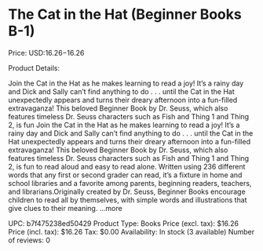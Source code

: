 # The Cat in the Hat (Beginner Books B-1)

Price: USD:$16.26-$16.26

Product Details:

Join the Cat in the Hat as he makes learning to read a joy! It’s a rainy day and Dick and Sally can’t find anything to do . . . until the Cat in the Hat unexpectedly appears and turns their dreary afternoon into a fun-filled extravaganza! This beloved Beginner Book by Dr. Seuss, which also features timeless Dr. Seuss characters such as Fish and Thing 1 and Thing 2, is fun Join the Cat in the Hat as he makes learning to read a joy! It’s a rainy day and Dick and Sally can’t find anything to do . . . until the Cat in the Hat unexpectedly appears and turns their dreary afternoon into a fun-filled extravaganza! This beloved Beginner Book by Dr. Seuss, which also features timeless Dr. Seuss characters such as Fish and Thing 1 and Thing 2, is fun to read aloud and easy to read alone. Written using 236 different words that any first or second grader can read, it’s a fixture in home and school libraries and a favorite among parents, beginning readers, teachers, and librarians.Originally created by Dr. Seuss, Beginner Books encourage children to read all by themselves, with simple words and illustrations that give clues to their meaning. ...more

UPC: b7f475238ed50429
Product Type: Books
Price (excl. tax): $16.26
Price (incl. tax): $16.26
Tax: $0.00
Availability: In stock (3 available)
Number of reviews: 0